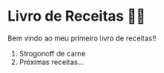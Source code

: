 # Livro de Receitas :woman_cook:

Bem vindo ao meu primeiro livro de receitas!! 

1) Strogonoff de carne
1) Próximas receitas...

